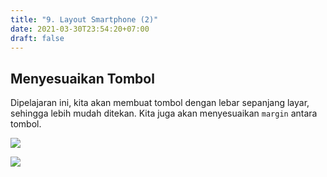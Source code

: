 ```yaml
---
title: "9. Layout Smartphone (2)"
date: 2021-03-30T23:54:20+07:00
draft: false
---
```


## Menyesuaikan Tombol

Dipelajaran ini, kita akan membuat tombol dengan lebar sepanjang layar, sehingga lebih mudah ditekan. Kita juga akan menyesuaikan `margin` antara tombol.

![](https://d2aj9sy12tbpym.cloudfront.net/progate/shared/images/slide/html/study/3/1580978993501.png)

![](https://d2aj9sy12tbpym.cloudfront.net/progate/shared/images/slide/html/study/3/14980947371.png)
